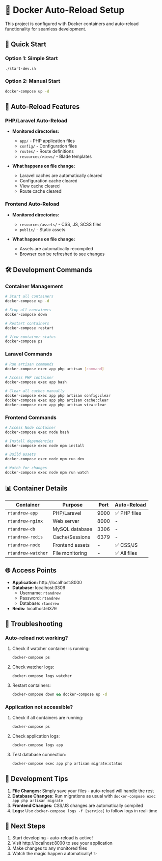 # 🐳 Docker Auto-Reload Setup

This project is configured with Docker containers and auto-reload functionality for seamless development.

## 🚀 Quick Start

### Option 1: Simple Start
```bash
./start-dev.sh
```

### Option 2: Manual Start
```bash
docker-compose up -d
```

## 🔄 Auto-Reload Features

### PHP/Laravel Auto-Reload
- **Monitored directories:**
  - `app/` - PHP application files
  - `config/` - Configuration files
  - `routes/` - Route definitions
  - `resources/views/` - Blade templates

- **What happens on file change:**
  - Laravel caches are automatically cleared
  - Configuration cache cleared
  - View cache cleared
  - Route cache cleared

### Frontend Auto-Reload
- **Monitored directories:**
  - `resources/assets/` - CSS, JS, SCSS files
  - `public/` - Static assets

- **What happens on file change:**
  - Assets are automatically recompiled
  - Browser can be refreshed to see changes

## 🛠️ Development Commands

### Container Management
```bash
# Start all containers
docker-compose up -d

# Stop all containers
docker-compose down

# Restart containers
docker-compose restart

# View container status
docker-compose ps
```

### Laravel Commands
```bash
# Run artisan commands
docker-compose exec app php artisan [command]

# Access PHP container
docker-compose exec app bash

# Clear all caches manually
docker-compose exec app php artisan config:clear
docker-compose exec app php artisan cache:clear
docker-compose exec app php artisan view:clear
```

### Frontend Commands
```bash
# Access Node container
docker-compose exec node bash

# Install dependencies
docker-compose exec node npm install

# Build assets
docker-compose exec node npm run dev

# Watch for changes
docker-compose exec node npm run watch
```

## 📊 Container Details

| Container | Purpose | Port | Auto-Reload |
|-----------|---------|------|-------------|
| `rtandrew-app` | PHP/Laravel | 9000 | ✅ PHP files |
| `rtandrew-nginx` | Web server | 8000 | - |
| `rtandrew-db` | MySQL database | 3306 | - |
| `rtandrew-redis` | Cache/Sessions | 6379 | - |
| `rtandrew-node` | Frontend assets | - | ✅ CSS/JS |
| `rtandrew-watcher` | File monitoring | - | ✅ All files |

## 🌐 Access Points

- **Application:** http://localhost:8000
- **Database:** localhost:3306
  - Username: `rtandrew`
  - Password: `rtandrew`
  - Database: `rtandrew`
- **Redis:** localhost:6379

## 🔧 Troubleshooting

### Auto-reload not working?
1. Check if watcher container is running:
   ```bash
   docker-compose ps
   ```

2. Check watcher logs:
   ```bash
   docker-compose logs watcher
   ```

3. Restart containers:
   ```bash
   docker-compose down && docker-compose up -d
   ```

### Application not accessible?
1. Check if all containers are running:
   ```bash
   docker-compose ps
   ```

2. Check application logs:
   ```bash
   docker-compose logs app
   ```

3. Test database connection:
   ```bash
   docker-compose exec app php artisan migrate:status
   ```

## 📝 Development Tips

1. **File Changes:** Simply save your files - auto-reload will handle the rest
2. **Database Changes:** Run migrations as usual with `docker-compose exec app php artisan migrate`
3. **Frontend Changes:** CSS/JS changes are automatically compiled
4. **Logs:** Use `docker-compose logs -f [service]` to follow logs in real-time

## 🎯 Next Steps

1. Start developing - auto-reload is active!
2. Visit http://localhost:8000 to see your application
3. Make changes to any monitored files
4. Watch the magic happen automatically! ✨
